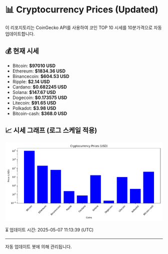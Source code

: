 
# 📊 Cryptocurrency Prices (Updated)

이 리포지토리는 CoinGecko API를 사용하여 코인 TOP 10 시세를 10분가격으로 자동 업데이트합니다.

## 💰 현재 시세
- Bitcoin: **$97010 USD**
- Ethereum: **$1834.36 USD**
- Binancecoin: **$604.53 USD**
- Ripple: **$2.14 USD**
- Cardano: **$0.682245 USD**
- Solana: **$147.67 USD**
- Dogecoin: **$0.173575 USD**
- Litecoin: **$91.65 USD**
- Polkadot: **$3.98 USD**
- Bitcoin-cash: **$368.0 USD**

## 📈 시세 그래프 (로그 스케일 적용)
![Crypto Prices](crypto_prices.png)

⏳ 업데이트 시간: 2025-05-07 11:13:39 (UTC)

---
자동 업데이트 봇에 의해 관리됩니다.
